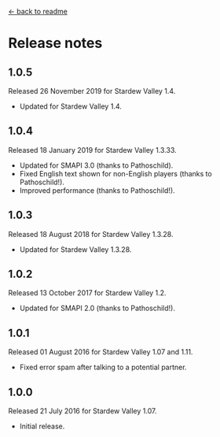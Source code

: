 ﻿﻿[← back to readme](README.md)

# Release notes
## 1.0.5
Released 26 November 2019 for Stardew Valley 1.4.

* Updated for Stardew Valley 1.4.

## 1.0.4
Released 18 January 2019 for Stardew Valley 1.3.33.

* Updated for SMAPI 3.0 (thanks to Pathoschild).
* Fixed English text shown for non-English players (thanks to Pathoschild!).
* Improved performance (thanks to Pathoschild!).

## 1.0.3
Released 18 August 2018 for Stardew Valley 1.3.28.

* Updated for Stardew Valley 1.3.28.

## 1.0.2
Released 13 October 2017 for Stardew Valley 1.2.

* Updated for SMAPI 2.0 (thanks to Pathoschild!).

## 1.0.1
Released 01 August 2016 for Stardew Valley 1.07 and 1.11.

* Fixed error spam after talking to a potential partner.

## 1.0.0
Released 21 July 2016 for Stardew Valley 1.07.

* Initial release.
